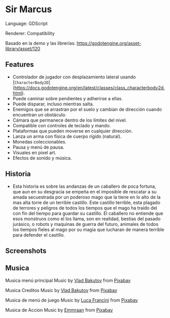 # Sir Marcus

Language: GDScript

Renderer: Compatibility

Basado en la demo y las librerías:
https://godotengine.org/asset-library/asset/120

## Features


- Controlador de jugador con desplazamiento lateral usando [`CharacterBody2D`]		(https://docs.godotengine.org/en/latest/classes/class_characterbody2d.html).
- Puede caminar sobre pendientes y adherirse a ellas.
- Puede disparar, incluso mientras salta.
- Enemigos que se arrastran por el suelo y cambian de dirección cuando encuentran un obstáculo.
- Cámara que permanece dentro de los límites del nivel.
- Compatible con controles de teclado y mando.
- Plataformas que pueden moverse en cualquier dirección.
- Lanza un arma con física de cuerpo rígido (natural).
- Monedas coleccionables.
- Pausa y menú de pausa.
- Visuales en pixel art.
- Efectos de sonido y música.
## Historia
- Esta historia es sobre las andanzas de un caballero de poca fortuna, 
que aun en su desgracia se empeña en el imposible de rescatar a su amada
secuestrada por un poderoso mago que la tiene en lo alto de la mas alta torre
de un terrible castillo.
Este castillo terrible, esta plagado de terrores y peligros de todos los tiempos
que el mago ha traído del con fin del tiempo para guardar su castillo.
El caballero no entiende que esos monstruos como el los llama, son en realidad,
bestias del pasado jurásico, o robots y maquinas de guerra del futuro, animales
de todos los tiempos fieles al mago por su magia que lucharan de manera terrible
para defender el castillo.

## Screenshots

## Musica

Musica menú principal
Music by <a href="https://pixabay.com/es/users/deuslower-45666444/?utm_source=link-attribution&utm_medium=referral&utm_campaign=music&utm_content=236809">Vlad Bakutov</a> from <a href="https://pixabay.com/music//?utm_source=link-attribution&utm_medium=referral&utm_campaign=music&utm_content=236809">Pixabay</a>

Musica Creditos
Music by <a href="https://pixabay.com/es/users/deuslower-45666444/?utm_source=link-attribution&utm_medium=referral&utm_campaign=music&utm_content=237371">Vlad Bakutov</a> from <a href="https://pixabay.com//?utm_source=link-attribution&utm_medium=referral&utm_campaign=music&utm_content=237371">Pixabay</a>

Musica de menú de juego
Music by <a href="https://pixabay.com/es/users/lucafrancini-19914739/?utm_source=link-attribution&utm_medium=referral&utm_campaign=music&utm_content=196571">Luca Francini</a> from <a href="https://pixabay.com//?utm_source=link-attribution&utm_medium=referral&utm_campaign=music&utm_content=196571">Pixabay</a>

Musica de Accion
Music by <a href="https://pixabay.com/es/users/emmraan-24732583/?utm_source=link-attribution&utm_medium=referral&utm_campaign=music&utm_content=270566">Emmraan</a> from <a href="https://pixabay.com/music//?utm_source=link-attribution&utm_medium=referral&utm_campaign=music&utm_content=270566">Pixabay</a>

